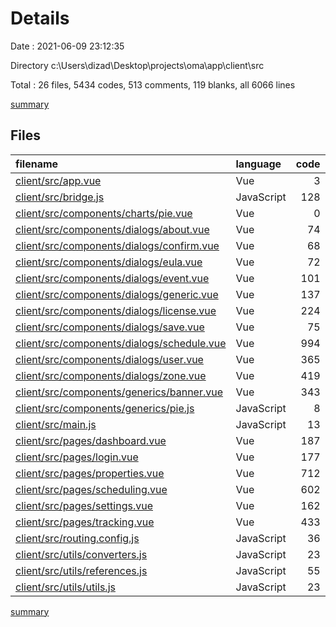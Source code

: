 # Details

Date : 2021-06-09 23:12:35

Directory c:\Users\dizad\Desktop\projects\oma\app\client\src

Total : 26 files,  5434 codes, 513 comments, 119 blanks, all 6066 lines

[summary](results.md)

## Files
| filename | language | code | comment | blank | total |
| :--- | :--- | ---: | ---: | ---: | ---: |
| [client/src/app.vue](/client/src/app.vue) | Vue | 3 | 0 | 0 | 3 |
| [client/src/bridge.js](/client/src/bridge.js) | JavaScript | 128 | 17 | 13 | 158 |
| [client/src/components/charts/pie.vue](/client/src/components/charts/pie.vue) | Vue | 0 | 0 | 1 | 1 |
| [client/src/components/dialogs/about.vue](/client/src/components/dialogs/about.vue) | Vue | 74 | 10 | 0 | 84 |
| [client/src/components/dialogs/confirm.vue](/client/src/components/dialogs/confirm.vue) | Vue | 68 | 9 | 0 | 77 |
| [client/src/components/dialogs/eula.vue](/client/src/components/dialogs/eula.vue) | Vue | 72 | 10 | 0 | 82 |
| [client/src/components/dialogs/event.vue](/client/src/components/dialogs/event.vue) | Vue | 101 | 11 | 0 | 112 |
| [client/src/components/dialogs/generic.vue](/client/src/components/dialogs/generic.vue) | Vue | 137 | 16 | 1 | 154 |
| [client/src/components/dialogs/license.vue](/client/src/components/dialogs/license.vue) | Vue | 224 | 23 | 0 | 247 |
| [client/src/components/dialogs/save.vue](/client/src/components/dialogs/save.vue) | Vue | 75 | 9 | 0 | 84 |
| [client/src/components/dialogs/schedule.vue](/client/src/components/dialogs/schedule.vue) | Vue | 994 | 61 | 68 | 1,123 |
| [client/src/components/dialogs/user.vue](/client/src/components/dialogs/user.vue) | Vue | 365 | 29 | 0 | 394 |
| [client/src/components/dialogs/zone.vue](/client/src/components/dialogs/zone.vue) | Vue | 419 | 28 | 0 | 447 |
| [client/src/components/generics/banner.vue](/client/src/components/generics/banner.vue) | Vue | 343 | 33 | 1 | 377 |
| [client/src/components/generics/pie.js](/client/src/components/generics/pie.js) | JavaScript | 8 | 0 | 1 | 9 |
| [client/src/main.js](/client/src/main.js) | JavaScript | 13 | 2 | 2 | 17 |
| [client/src/pages/dashboard.vue](/client/src/pages/dashboard.vue) | Vue | 187 | 17 | 1 | 205 |
| [client/src/pages/login.vue](/client/src/pages/login.vue) | Vue | 177 | 23 | 0 | 200 |
| [client/src/pages/properties.vue](/client/src/pages/properties.vue) | Vue | 712 | 75 | 4 | 791 |
| [client/src/pages/scheduling.vue](/client/src/pages/scheduling.vue) | Vue | 602 | 49 | 21 | 672 |
| [client/src/pages/settings.vue](/client/src/pages/settings.vue) | Vue | 162 | 20 | 0 | 182 |
| [client/src/pages/tracking.vue](/client/src/pages/tracking.vue) | Vue | 433 | 57 | 5 | 495 |
| [client/src/routing.config.js](/client/src/routing.config.js) | JavaScript | 36 | 2 | 1 | 39 |
| [client/src/utils/converters.js](/client/src/utils/converters.js) | JavaScript | 23 | 7 | 0 | 30 |
| [client/src/utils/references.js](/client/src/utils/references.js) | JavaScript | 55 | 1 | 0 | 56 |
| [client/src/utils/utils.js](/client/src/utils/utils.js) | JavaScript | 23 | 4 | 0 | 27 |

[summary](results.md)